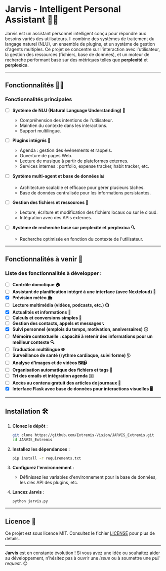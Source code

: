 # Jarvis - Intelligent Personal Assistant 🤖✨

Jarvis est un assistant personnel intelligent conçu pour répondre aux besoins variés des utilisateurs. Il combine des systèmes de traitement du langage naturel (NLU), un ensemble de plugins, et un système de gestion d'agents multiples. Ce projet se concentre sur l'interaction avec l'utilisateur, la gestion des ressources (fichiers, base de données), et un moteur de recherche performant basé sur des métriques telles que **perplexité** et **perplexica**.

---

## Fonctionnalités 🔧🚀

### Fonctionnalités principales
- [ ] **Système de NLU (Natural Language Understanding) 🧠**  
  - Compréhension des intentions de l'utilisateur.
  - Maintien du contexte dans les interactions.
  - Support multilingue.
  
- [ ] **Plugins intégrés 🔌**  
  - Agenda : gestion des événements et rappels.
  - Ouverture de pages Web.
  - Lecture de musique à partir de plateformes externes.
  - Services internes : portfolio, expense tracker, habit tracker, etc.
  
- [ ] **Système multi-agent et base de données 📊**  
  - Architecture scalable et efficace pour gérer plusieurs tâches.
  - Base de données centralisée pour les informations persistantes.

- [ ] **Gestion des fichiers et ressources 📁**  
  - Lecture, écriture et modification des fichiers locaux ou sur le cloud.
  - Intégration avec des APIs externes.

- [ ] **Système de recherche basé sur perplexité et perplexica 🔍**  
  - Recherche optimisée en fonction du contexte de l'utilisateur.

---

## Fonctionnalités à venir 🌟

### Liste des fonctionnalités à développer :
- [ ] **Contrôle domotique 🏠**  
- [ ] **Assistant de planification intégré à une interface (avec Nextcloud) 📅**  
- [x] **Prévision météo 🌦️**  
- [ ] **Lecture multimédia (vidéos, podcasts, etc.) 📺**  
- [x] **Actualités et informations 📰**  
- [ ] **Calculs et conversions simples 🔢**  
- [ ] **Gestion des contacts, appels et messages 📞**  
- [x] **Suivi personnel (emplois du temps, motivation, anniversaires) 🕒**  
- [ ] **Mémoire contextuelle : capacité à retenir des informations pour un meilleur contexte 🔍**  
- [ ] **Traduction multilingue 🌐**  
- [ ] **Surveillance de santé (rythme cardiaque, suivi forme) 🩺**  
- [ ] **Analyse d'images et de vidéos 🖼️📹**  
- [ ] **Organisation automatique des fichiers et tags 📂**  
- [ ] **Tri des emails et intégration agenda ✉️**  
- [ ] **Accès au contenu gratuit des articles de journaux 📰**  
- [x] **Interface Flask avec base de données pour interactions visuelles 🖥️**  

---

## Installation 🛠️

1. **Clonez le dépôt** :

   ```bash
   git clone https://github.com/Extremis-Vision/JARVIS_Extremis.git
   cd JARVIS_Extremis
   ```

2. **Installez les dépendances** :

   ```bash
   pip install -r requirements.txt
   ```

3. **Configurez l'environnement** :  
   - Définissez les variables d'environnement pour la base de données, les clés API des plugins, etc.

4. **Lancez Jarvis** :

   ```bash
   python jarvis.py
   ```

---

## Licence 📜

Ce projet est sous licence MIT. Consultez le fichier [LICENSE](LICENSE) pour plus de détails.

---

**Jarvis** est en constante évolution ! Si vous avez une idée ou souhaitez aider au développement, n'hésitez pas à ouvrir une *issue* ou à soumettre une *pull request*. 😊